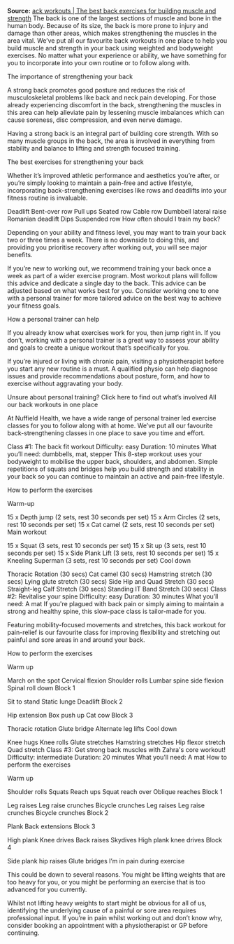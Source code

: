 **Source:** [ack workouts | The best back exercises for building muscle and strength](https://www.nuffieldhealth.com/article/back-fit-build-strength-in-your-back-with-this-guided-workout)
The back is one of the largest sections of muscle and bone in the human body. Because of its size, the back is more prone to injury and damage than other areas, which makes strengthening the muscles in the area vital.
We’ve put all our favourite back workouts in one place to help you build muscle and strength in your back using weighted and bodyweight exercises. No matter what your experience or ability, we have something for you to incorporate into your own routine or to follow along with.

The importance of strengthening your back

A strong back promotes good posture and reduces the risk of musculoskeletal problems like back and neck pain developing. For those already experiencing discomfort in the back, strengthening the muscles in this area can help alleviate pain by lessening muscle imbalances which can cause soreness, disc compression, and even nerve damage.

Having a strong back is an integral part of building core strength. With so many muscle groups in the back, the area is involved in everything from stability and balance to lifting and strength focused training. 

The best exercises for strengthening your back

Whether it’s improved athletic performance and aesthetics you’re after, or you’re simply looking to maintain a pain-free and active lifestyle, incorporating back-strengthening exercises like rows and deadlifts into your fitness routine is invaluable.

Deadlift
Bent-over row
Pull ups
Seated row
Cable row
Dumbbell lateral raise
Romanian deadlift
Dips
Suspended row
How often should I train my back?

Depending on your ability and fitness level, you may want to train your back two or three times a week. There is no downside to doing this, and providing you prioritise recovery after working out, you will see major benefits.

If you’re new to working out, we recommend training your back once a week as part of a wider exercise program. Most workout plans will follow this advice and dedicate a single day to the back. This advice can be adjusted based on what works best for you. Consider working one to one with a personal trainer for more tailored advice on the best way to achieve your fitness goals.

How a personal trainer can help

If you already know what exercises work for you, then jump right in. If you don’t, working with a personal trainer is a great way to assess your ability and goals to create a unique workout that’s specifically for you.

If you’re injured or living with chronic pain, visiting a physiotherapist before you start any new routine is a must. A qualified physio can help diagnose issues and provide recommendations about posture, form, and how to exercise without aggravating your body. 

Unsure about personal training? Click here to find out what’s involved
All our back workouts in one place

At Nuffield Health, we have a wide range of personal trainer led exercise classes for you to follow along with at home. We’ve put all our favourite back-strengthening classes in one place to save you time and effort.

Class #1: The back fit workout
Difficulty: easy
Duration: 10 minutes
What you’ll need: dumbbells, mat, stepper
This 8-step workout uses your bodyweight to mobilise the upper back, shoulders, and abdomen. Simple repetitions of squats and bridges help you build strength and stability in your back so you can continue to maintain an active and pain-free lifestyle.

How to perform the exercises

Warm-up

15 x Depth jump (2 sets, rest 30 seconds per set)
15 x Arm Circles (2 sets, rest 10 seconds per set)
15 x Cat camel (2 sets, rest 10 seconds per set)
Main workout

15 x Squat (3 sets, rest 10 seconds per set)
15 x Sit up (3 sets, rest 10 seconds per set)
15 x Side Plank Lift (3 sets, rest 10 seconds per set)
15 x Kneeling Superman (3 sets, rest 10 seconds per set)
Cool down

Thoracic Rotation (30 secs)
Cat camel (30 secs)
Hamstring stretch (30 secs)
Lying glute stretch (30 secs)
Side Hip and Quad Stretch (30 secs)
Straight-leg Calf Stretch (30 secs)
Standing IT Band Stretch (30 secs)
Class #2: Revitalise your spine
Difficulty: easy
Duration: 30 minutes
What you’ll need: A mat
If you're plagued with back pain or simply aiming to maintain a strong and healthy spine, this slow-pace class is tailor-made for you. 

Featuring mobility-focused movements and stretches, this back workout for pain-relief is our favourite class for improving flexibility and stretching out painful and sore areas in and around your back.

How to perform the exercises

Warm up

March on the spot
Cervical flexion
Shoulder rolls
Lumbar spine side flexion
Spinal roll down
Block 1 

Sit to stand
Static lunge
Deadlift
Block 2 

Hip extension
Box push up
Cat cow
Block 3 

Thoracic rotation
Glute bridge
Alternate leg lifts
Cool down

Knee hugs
Knee rolls
Glute stretches
Hamstring stretches
Hip flexor stretch
Quad stretch
Class #3: Get strong back muscles with Zahra's core workout!
Difficulty: intermediate
Duration: 20 minutes
What you’ll need: A mat
How to perform the exercises

Warm up

Shoulder rolls
Squats
Reach ups
Squat reach over
Oblique reaches 
Block 1

Leg raises
Leg raise crunches
Bicycle crunches
Leg raises
Leg raise crunches
Bicycle crunches 
Block 2

Plank
Back extensions 
Block 3

High plank
Knee drives 
Back raises
Skydives
High plank knee drives
Block 4

Side plank hip raises 
Glute bridges
I’m in pain during exercise

This could be down to several reasons. You might be lifting weights that are too heavy for you, or you might be performing an exercise that is too advanced for you currently.

Whilst not lifting heavy weights to start might be obvious for all of us, identifying the underlying cause of a painful or sore area requires professional input. If you’re in pain whilst working out and don’t know why, consider booking an appointment with a physiotherapist or GP before continuing.